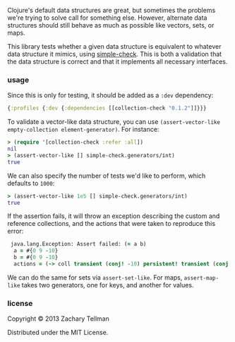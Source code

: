 Clojure's default data structures are great, but sometimes the problems we're trying to solve call for something else.  However, alternate data structures should still behave as much as possible like vectors, sets, or maps.

This library tests whether a given data structure is equivalent to whatever data structure it mimics, using [simple-check](https://github.com/reiddraper/simple-check).  This is both a validation that the data structure is correct and that it implements all necessary interfaces.

### usage

Since this is only for testing, it should be added as a `:dev` dependency:

```clj
{:profiles {:dev {:dependencies [[collection-check "0.1.2"]]}}}
```

To validate a vector-like data structure, you can use `(assert-vector-like empty-collection element-generator)`.  For instance:

```clj
> (require '[collection-check :refer :all])
nil
> (assert-vector-like [] simple-check.generators/int)
true
```

We can also specify the number of tests we'd like to perform, which defaults to `1000`:

```clj
> (assert-vector-like 1e5 [] simple-check.generators/int)
true
```

If the assertion fails, it will throw an exception describing the custom and reference collections, and the actions that were taken to reproduce this error:

```clj
 java.lang.Exception: Assert failed: (= a b)
  a = #{0 9 -10}
  b = #{0 9 -10}
  actions = (-> coll transient (conj! -10) persistent! transient (conj! 9) persistent! transient (disj! -10) persistent! (conj -10))
```

We can do the same for sets via `assert-set-like`.  For maps, `assert-map-like` takes two generators, one for keys, and another for values.

### license

Copyright © 2013 Zachary Tellman

Distributed under the MIT License.
